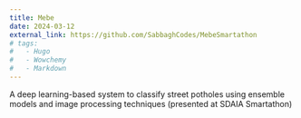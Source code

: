 ```yaml
---
title: Mebe
date: 2024-03-12
external_link: https://github.com/SabbaghCodes/MebeSmartathon
# tags:
#   - Hugo
#   - Wowchemy
#   - Markdown
---
```


A deep learning-based system to classify street potholes using ensemble models and image processing techniques (presented at SDAIA Smartathon)
<!--more-->

